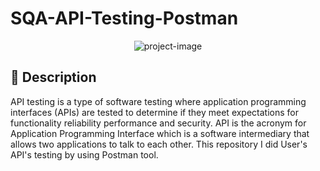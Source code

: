 # SQA-API-Testing-Postman

<p align="center"><img src="https://socialify.git.ci/shantokumarsaha123/SQA-API-Testing-Postman/image?language=1&amp;name=1&amp;owner=1&amp;stargazers=1&amp;theme=Light" alt="project-image"></p>

## 📝 Description 
API testing is a type of software testing where application programming interfaces (APIs) are tested to determine if they meet expectations for functionality reliability performance and security. API is the acronym for Application Programming Interface which is a software intermediary that allows two applications to talk to each other. This repository I did User's API's testing by using Postman tool.
